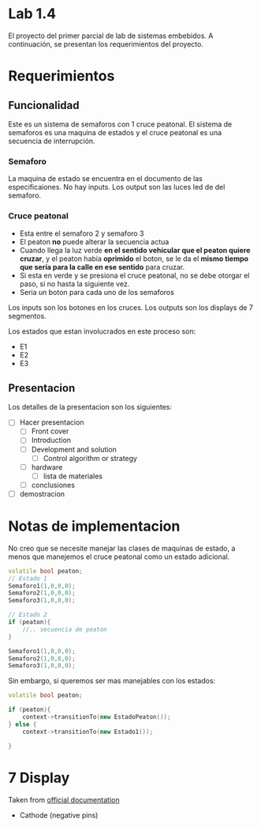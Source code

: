 # Lab 1.4

El proyecto del primer parcial de lab de sistemas embebidos. A continuación, se
presentan los requerimientos del proyecto.

# Requerimientos

## Funcionalidad

Este es un sistema de semaforos con 1 cruce peatonal. El sistema de semaforos
es una maquina de estados y el cruce peatonal es una secuencia de interrupción.

### Semaforo

La maquina de estado se encuentra en el documento de las especificaiones.
No hay inputs.
Los output son las luces led de del semaforo.

### Cruce peatonal

- Esta entre el semaforo 2 y semaforo 3
- El peaton **no** puede alterar la secuencia actua
- Cuando llega la luz verde **en el sentido vehicular que el peaton quiere
  cruzar**, y el peaton había **oprimido** el boton, se le da el **mismo tiempo
  que sería para la calle en ese sentido** para cruzar.
- Si esta en verde y se presiona el cruce peatonal, no se debe otorgar el paso,
  si no hasta la siguiente vez.
- Seria un boton para cada uno de los semaforos

Los inputs son los botones en los cruces. Los outputs son los displays de 7
segmentos.

Los estados que estan involucrados en este proceso son:

- E1
- E2
- E3

## Presentacion

Los detalles de la presentacion son los siguientes:

- [ ] Hacer presentacion
  - [ ] Front cover
  - [ ] Introduction
  - [ ] Development and solution
    - [ ] Control algorithm or strategy
  - [ ] hardware
    - [ ] lista de materiales
  - [ ] conclusiones
- [ ] demostracion

# Notas de implementacion

No creo que se necesite manejar las clases de maquinas de estado, a menos que
manejemos el cruce peatonal como un estado adicional.

```cpp
volatile bool peaton;
// Estado 1
Semaforo1(1,0,0,0);
Semaforo2(1,0,0,0);
Semaforo3(1,0,0,0);

// Estado 2
if (peaton){
    //.. secuencia de peaton
}

Semaforo1(1,0,0,0);
Semaforo2(1,0,0,0);
Semaforo3(1,0,0,0);


```

Sin embargo, si queremos ser mas manejables con los estados:

```cpp
volatile bool peaton;

if (peaton){
    context->transitionTo(new EstadoPeaton());
} else {
    context->transitionTo(new Estado1());

}
```

# 7 Display

Taken from [official documentation](https://github.com/DeanIsMe/SevSeg)

- Cathode (negative pins)
